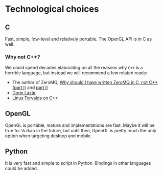 Technological choices
=====================

## C

Fast, simple, low-level and relatively portable. The OpenGL API is in C as
well.

### Why not C++?

We could spend decades elaborating on all the reasons why `C++` is a horrible
language, but instead we will recommend a few related reads:

- The author of ZeroMQ, [Why should I have written ZeroMQ in C, not C++ (part
  I)](http://250bpm.com/blog:4) and [part II](http://250bpm.com/blog:8)
- [Dorin Lazăr](https://dorinlazar.ro/why-c-sucks-2016-02-edition/)
- [Linus Torvalds on C++](http://harmful.cat-v.org/software/c++/linus)

## OpenGL

OpenGL is portable, mature and implementations are fast. Maybe it will be true
for Vulkan in the future, but until then, OpenGL is pretty much the only
option when targeting desktop and mobile.

## Python

It is very fast and simple to script in Python. Bindings in other languages
could be added.
